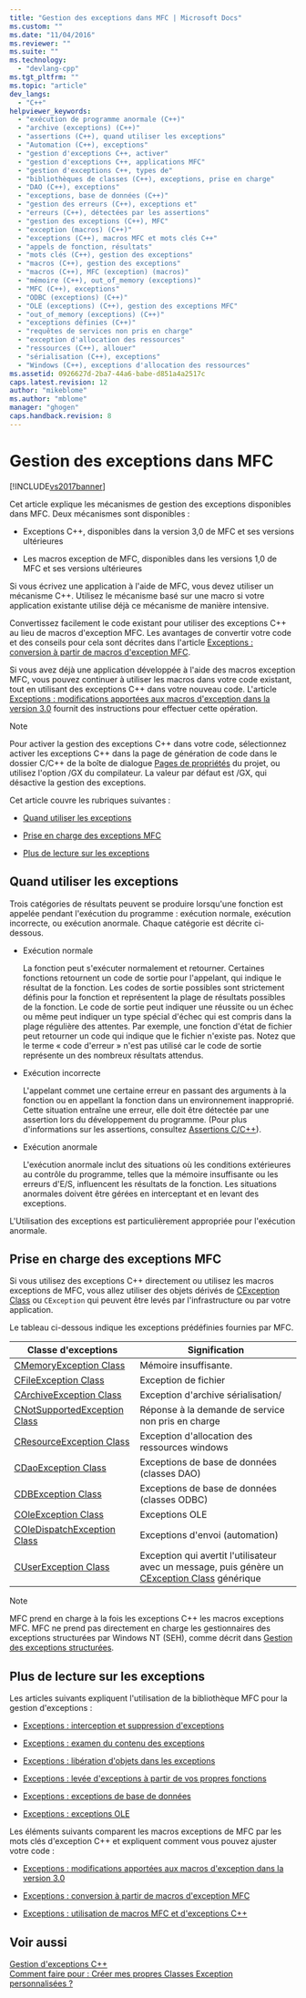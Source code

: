 ```yaml
---
title: "Gestion des exceptions dans MFC | Microsoft Docs"
ms.custom: ""
ms.date: "11/04/2016"
ms.reviewer: ""
ms.suite: ""
ms.technology: 
  - "devlang-cpp"
ms.tgt_pltfrm: ""
ms.topic: "article"
dev_langs: 
  - "C++"
helpviewer_keywords: 
  - "exécution de programme anormale (C++)"
  - "archive (exceptions) (C++)"
  - "assertions (C++), quand utiliser les exceptions"
  - "Automation (C++), exceptions"
  - "gestion d'exceptions C++, activer"
  - "gestion d'exceptions C++, applications MFC"
  - "gestion d'exceptions C++, types de"
  - "bibliothèques de classes (C++), exceptions, prise en charge"
  - "DAO (C++), exceptions"
  - "exceptions, base de données (C++)"
  - "gestion des erreurs (C++), exceptions et"
  - "erreurs (C++), détectées par les assertions"
  - "gestion des exceptions (C++), MFC"
  - "exception (macros) (C++)"
  - "exceptions (C++), macros MFC et mots clés C++"
  - "appels de fonction, résultats"
  - "mots clés (C++), gestion des exceptions"
  - "macros (C++), gestion des exceptions"
  - "macros (C++), MFC (exception) (macros)"
  - "mémoire (C++), out_of_memory (exceptions)"
  - "MFC (C++), exceptions"
  - "ODBC (exceptions) (C++)"
  - "OLE (exceptions) (C++), gestion des exceptions MFC"
  - "out_of_memory (exceptions) (C++)"
  - "exceptions définies (C++)"
  - "requêtes de services non pris en charge"
  - "exception d'allocation des ressources"
  - "ressources (C++), allouer"
  - "sérialisation (C++), exceptions"
  - "Windows (C++), exceptions d'allocation des ressources"
ms.assetid: 0926627d-2ba7-44a6-babe-d851a4a2517c
caps.latest.revision: 12
author: "mikeblome"
ms.author: "mblome"
manager: "ghogen"
caps.handback.revision: 8
---
```

# Gestion des exceptions dans MFC
[!INCLUDE[vs2017banner](../assembler/inline/includes/vs2017banner.md)]

Cet article explique les mécanismes de gestion des exceptions disponibles dans MFC.  Deux mécanismes sont disponibles :  
  
-   Exceptions C\+\+, disponibles dans la version 3,0 de MFC et ses versions ultérieures  
  
-   Les macros exception de MFC, disponibles dans les versions 1,0 de MFC et ses versions ultérieures  
  
 Si vous écrivez une application à l'aide de MFC, vous devez utiliser un mécanisme C\+\+.  Utilisez le mécanisme basé sur une macro si votre application existante utilise déjà ce mécanisme de manière intensive.  
  
 Convertissez facilement le code existant pour utiliser des exceptions C\+\+ au lieu de macros d'exception MFC.  Les avantages de convertir votre code et des conseils pour cela sont décrites dans l'article [Exceptions : conversion à partir de macros d'exception MFC](../mfc/exceptions-converting-from-mfc-exception-macros.md).  
  
 Si vous avez déjà une application développée à l'aide des macros exception MFC, vous pouvez continuer à utiliser les macros dans votre code existant, tout en utilisant des exceptions C\+\+ dans votre nouveau code.  L'article [Exceptions : modifications apportées aux macros d'exception dans la version 3.0](../mfc/exceptions-changes-to-exception-macros-in-version-3-0.md) fournit des instructions pour effectuer cette opération.  
  
> [!NOTE]
>  Pour activer la gestion des exceptions C\+\+ dans votre code, sélectionnez activer les exceptions C\+\+ dans la page de génération de code dans le dossier C\/C\+\+ de la boîte de dialogue [Pages de propriétés](../ide/property-pages-visual-cpp.md) du projet, ou utilisez l'option \/GX du compilateur.  La valeur par défaut est \/GX, qui désactive la gestion des exceptions.  
  
 Cet article couvre les rubriques suivantes :  
  
-   [Quand utiliser les exceptions](#_core_when_to_use_exceptions)  
  
-   [Prise en charge des exceptions MFC](#_core_mfc_exception_support)  
  
-   [Plus de lecture sur les exceptions](#_core_further_reading_about_exceptions)  
  
##  <a name="_core_when_to_use_exceptions"></a> Quand utiliser les exceptions  
 Trois catégories de résultats peuvent se produire lorsqu'une fonction est appelée pendant l'exécution du programme : exécution normale, exécution incorrecte, ou exécution anormale.  Chaque catégorie est décrite ci\-dessous.  
  
-   Exécution normale  
  
     La fonction peut s'exécuter normalement et retourner.  Certaines fonctions retournent un code de sortie pour l'appelant, qui indique le résultat de la fonction.  Les codes de sortie possibles sont strictement définis pour la fonction et représentent la plage de résultats possibles de la fonction.  Le code de sortie peut indiquer une réussite ou un échec ou même peut indiquer un type spécial d'échec qui est compris dans la plage régulière des attentes.  Par exemple, une fonction d'état de fichier peut retourner un code qui indique que le fichier n'existe pas.  Notez que le terme « code d'erreur » n'est pas utilisé car le code de sortie représente un des nombreux résultats attendus.  
  
-   Exécution incorrecte  
  
     L'appelant commet une certaine erreur en passant des arguments à la fonction ou en appellant la fonction dans un environnement inapproprié.  Cette situation entraîne une erreur, elle doit être détectée par une assertion lors du développement du programme. \(Pour plus d'informations sur les assertions, consultez [Assertions C\/C\+\+](../Topic/C-C++%20Assertions.md)\).  
  
-   Exécution anormale  
  
     L'exécution anormale inclut des situations où les conditions extérieures au contrôle du programme, telles que la mémoire insuffisante ou les erreurs d'E\/S, influencent les résultats de la fonction.  Les situations anormales doivent être gérées en interceptant et en levant des exceptions.  
  
 L'Utilisation des exceptions est particulièrement appropriée pour l'exécution anormale.  
  
##  <a name="_core_mfc_exception_support"></a> Prise en charge des exceptions MFC  
 Si vous utilisez des exceptions C\+\+ directement ou utilisez les macros exceptions de MFC, vous allez utiliser des objets dérivés de [CException Class](../mfc/reference/cexception-class.md) ou `CException` qui peuvent être levés par l'infrastructure ou par votre application.  
  
 Le tableau ci\-dessous indique les exceptions prédéfinies fournies par MFC.  
  
|Classe d'exceptions|Signification|  
|-------------------------|-------------------|  
|[CMemoryException Class](../mfc/reference/cmemoryexception-class.md)|Mémoire insuffisante.|  
|[CFileException Class](../mfc/reference/cfileexception-class.md)|Exception de fichier|  
|[CArchiveException Class](../mfc/reference/carchiveexception-class.md)|Exception d'archive sérialisation\/|  
|[CNotSupportedException Class](../mfc/reference/cnotsupportedexception-class.md)|Réponse à la demande de service non pris en charge|  
|[CResourceException Class](../mfc/reference/cresourceexception-class.md)|Exception d'allocation des ressources windows|  
|[CDaoException Class](../mfc/reference/cdaoexception-class.md)|Exceptions de base de données \(classes DAO\)|  
|[CDBException Class](../mfc/reference/cdbexception-class.md)|Exceptions de base de données \(classes ODBC\)|  
|[COleException Class](../mfc/reference/coleexception-class.md)|Exceptions OLE|  
|[COleDispatchException Class](../mfc/reference/coledispatchexception-class.md)|Exceptions d'envoi \(automation\)|  
|[CUserException Class](../mfc/reference/cuserexception-class.md)|Exception qui avertit l'utilisateur avec un message, puis génère un [CException Class](../mfc/reference/cexception-class.md) générique|  
  
> [!NOTE]
>  MFC prend en charge à la fois les exceptions C\+\+ les macros exceptions MFC.  MFC ne prend pas directement en charge les gestionnaires des exceptions structurées par Windows NT \(SEH\), comme décrit dans [Gestion des exceptions structurées](http://msdn.microsoft.com/library/windows/desktop/ms680657).  
  
##  <a name="_core_further_reading_about_exceptions"></a> Plus de lecture sur les exceptions  
 Les articles suivants expliquent l'utilisation de la bibliothèque MFC pour la gestion d'exceptions :  
  
-   [Exceptions : interception et suppression d'exceptions](../mfc/exceptions-catching-and-deleting-exceptions.md)  
  
-   [Exceptions : examen du contenu des exceptions](../mfc/exceptions-examining-exception-contents.md)  
  
-   [Exceptions : libération d'objets dans les exceptions](../mfc/exceptions-freeing-objects-in-exceptions.md)  
  
-   [Exceptions : levée d'exceptions à partir de vos propres fonctions](../mfc/exceptions-throwing-exceptions-from-your-own-functions.md)  
  
-   [Exceptions : exceptions de base de données](../mfc/exceptions-database-exceptions.md)  
  
-   [Exceptions : exceptions OLE](../mfc/exceptions-ole-exceptions.md)  
  
 Les éléments suivants comparent les macros exceptions de MFC par les mots clés d'exception C\+\+ et expliquent comment vous pouvez ajuster votre code :  
  
-   [Exceptions : modifications apportées aux macros d'exception dans la version 3.0](../mfc/exceptions-changes-to-exception-macros-in-version-3-0.md)  
  
-   [Exceptions : conversion à partir de macros d'exception MFC](../mfc/exceptions-converting-from-mfc-exception-macros.md)  
  
-   [Exceptions : utilisation de macros MFC et d'exceptions C\+\+](../mfc/exceptions-using-mfc-macros-and-cpp-exceptions.md)  
  
## Voir aussi  
 [Gestion d'exceptions C\+\+](../cpp/cpp-exception-handling.md)   
 [Comment faire pour : Créer mes propres Classes Exception personnalisées ?](http://go.microsoft.com/fwlink/?LinkId=128045)